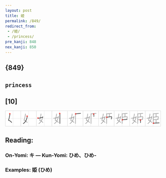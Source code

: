 ```yaml
---
layout: post
title: 姫
permalink: /849/
redirect_from:
 - /姫/
 - /princess/
pre_kanji: 848
nex_kanji: 850
---
```


## {849}

## `princess`

## [10]

<div class="stroke"><img src="../images/E5A7AB.png" /></div>

## Reading:

### On-Yomi: キ &mdash; Kun-Yomi: ひめ、ひめ-

### Examples: 姫 (ひめ)
